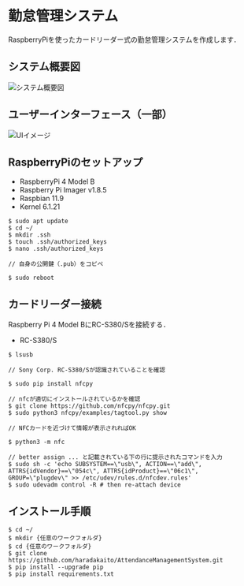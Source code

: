 # 勤怠管理システム

RaspberryPiを使ったカードリーダー式の勤怠管理システムを作成します．

## システム概要図

![システム概要図](https://github.com/user-attachments/assets/a20b3635-1b43-4e50-9d1c-3dc4e589fe4a)

## ユーザーインターフェース（一部）

![UIイメージ](https://github.com/user-attachments/assets/dcf3c998-1461-49b9-8bcf-6be652ccdd0f)

## RaspberryPiのセットアップ

- RaspberryPi 4 Model B
- Raspberry Pi Imager v1.8.5
- Raspbian 11.9
- Kernel 6.1.21

```
$ sudo apt update
$ cd ~/
$ mkdir .ssh
$ touch .ssh/authorized_keys
$ nano .ssh/authorized_keys

// 自身の公開鍵（.pub）をコピペ

$ sudo reboot
```

## カードリーダー接続

Raspberry Pi 4 Model BにRC-S380/Sを接続する．
- RC-S380/S

```
$ lsusb

// Sony Corp. RC-S380/Sが認識されていることを確認

$ sudo pip install nfcpy

// nfcが適切にインストールされているかを確認
$ git clone https://github.com/nfcpy/nfcpy.git
$ sudo python3 nfcpy/examples/tagtool.py show

// NFCカードを近づけて情報が表示されればOK

$ python3 -m nfc

// better assign ... と記載されている下の行に提示されたコマンドを入力
$ sudo sh -c 'echo SUBSYSTEM==\"usb\", ACTION==\"add\", ATTRS{idVendor}==\"054c\", ATTRS{idProduct}==\"06c1\", GROUP=\"plugdev\" >> /etc/udev/rules.d/nfcdev.rules'
$ sudo udevadm control -R # then re-attach device
```


## インストール手順

```
$ cd ~/
$ mkdir {任意のワークフォルダ}
$ cd {任意のワークフォルダ}
$ git clone https://github.com/haradakaito/AttendanceManagementSystem.git
$ pip install --upgrade pip
$ pip install requirements.txt
```
